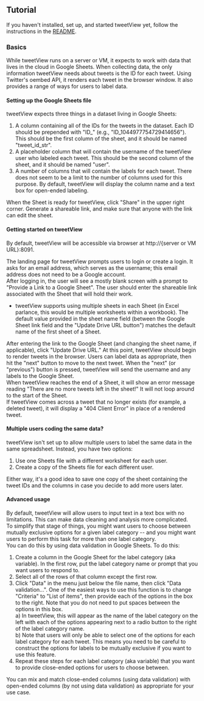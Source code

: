 ## Tutorial

If you haven't installed, set up, and started tweetView yet, follow the instructions in the [README](https://github.com/nschiraldi/tweetView/blob/master/README.md).

### Basics 

While tweetView runs on a server or VM, it expects to work with data that lives in the cloud in Google Sheets. When collecting data, the only information tweetView needs about tweets is the ID for each tweet. Using Twitter's oembed API, it renders each tweet in the browser window. It also provides a range of ways for users to label data.

#### Setting up the Google Sheets file
tweetView expects three things in a dataset living in Google Sheets:  
1) A column containing all of the IDs for the tweets in the dataset. Each ID should be prepended with "ID_" (e.g., "ID_1044977754729414656"). This should be the first column of the sheet, and it should be named "tweet_id_str".
2) A placeholder column that will contain the username of the tweetView user who labeled each tweet. This should be the second column of the sheet, and it should be named "user".  
3) A number of columns that will contain the labels for each tweet. There does not seem to be a limit to the number of columns used for this purpose. By default, tweetView will display the column name and a text box for open-ended labeling.  

When the Sheet is ready for tweetView, click "Share" in the upper right corner. Generate a shareable link, and make sure that anyone with the link can edit the sheet. 

#### Getting started on tweetView
By default, tweetView will be accessible via browser at http://{server or VM URL}:8091.  

The landing page for tweetView prompts users to login or create a login. It asks for an email address, which serves as the username; this email address does not need to be a Google account.  
After logging in, the user will see a mostly blank screen with a prompt to "Provide a Link to a Google Sheet". The user should enter the shareable link associated with the Sheet that will hold their work. 
* tweetView supports using multiple sheets in each Sheet (in Excel parlance, this would be multiple worksheets within a workbook). The default value provided in the sheet name field (between the Google Sheet link field and the "Update Drive URL button") matches the default name of the first sheet of a Sheet.  

After entering the link to the Google Sheet (and changing the sheet name, if applicable), click "Update Drive URL." At this point, tweetView should begin to render tweets in the browser. Users can label data as appropriate, then hit the "next" button to move to the next tweet. When the "next" (or "previous") button is pressed, tweetView will send the username and any labels to the Google Sheet.  
When tweetView reaches the end of a Sheet, it will show an error message reading "There are no more tweets left in the sheet!" It will not loop around to the start of the Sheet.  
If tweetView comes across a tweet that no longer exists (for example, a deleted tweet), it will display a "404 Client Error" in place of a rendered tweet. 

#### Multiple users coding the same data?
tweetView isn't set up to allow multiple users to label the same data in the same spreadsheet. Instead, you have two options:
1) Use one Sheets file with a different worksheet for each user.
2) Create a copy of the Sheets file for each different user.  

Either way, it's a good idea to save one copy of the sheet containing the tweet IDs and the columns in case you decide to add more users later.    

#### Advanced usage
By default, tweetView will allow users to input text in a text box with no limitations. This can make data cleaning and analysis more complicated.  
To simplify that stage of things, you might want users to choose between mutually exclusive options for a given label category -- and you might want users to perform this task for more than one label category.  
You can do this by using data validation in Google Sheets. To do this:
1) Create a column in the Google Sheet for the label category (aka variable). In the first row, put the label category name or prompt that you want users to respond to.  
2) Select all of the rows of that column except the first row. 
3) Click "Data" in the menu just below the file name, then click "Data validation...". One of the easiest ways to use this function is to change "Criteria" to "List of items", then provide each of the options in the box to the right. Note that you do not need to put spaces between the options in this box.  
  a) In tweetView, this will appear as the name of the label category on the left with each of the options appearing next to a radio button to the right of the label category name.  
  b) Note that users will only be able to select one of the options for each label category for each tweet. This means you need to be careful to construct the options for labels to be mutually exclusive if you want to use this feature.
4) Repeat these steps for each label category (aka variable) that you want to provide close-ended options for users to choose between.    

You can mix and match close-ended columns (using data validation) with open-ended columns (by not using data validation) as appropriate for your use case.  
